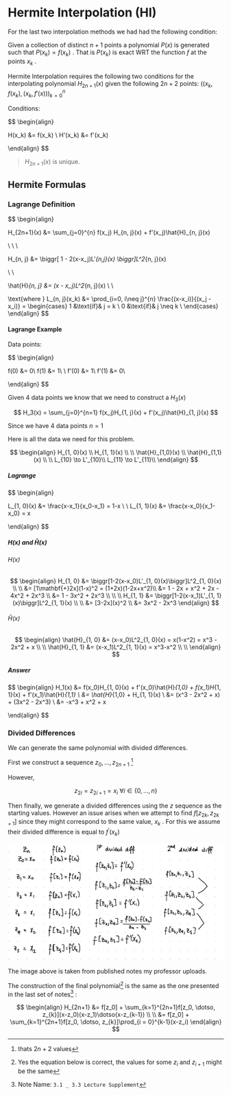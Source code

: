# Hermite Interpolation (HI)
For the last two interpolation methods we had had the following condition:

Given a collection of distinct $n+1$ points a polynomial $P(x)$ is generated such that $P(x_k) = f(x_k)$ . That is $P(x_k)$ is exact WRT the function $f$ at the points $x_k$ .

Hermite Interpolation requires the following two conditions for the interpolating polynomial $H_{2n+1}(x)$ given the following $2n+2$ points: $\biggr( (x_k, f(x_k), (x_k, f'(x)) \biggr)_{k=0}^{n}$

Conditions:

$$
\begin{align}

H(x_k) &= f(x_k) \\
H'(x_k) &= f'(x_k)

\end{align}
$$

> $H_{2n+1}(x)$ is unique. 

## Hermite Formulas
### Lagrange Definition

$$
\begin{align}

H_{2n+1}(x) &= \sum_{j=0}^{n} f(x_j) H_{n, j}(x) + f'(x_j)\hat{H}_{n, j}(x) 

\\ \\ \\

H_{n, j} &= \biggr[ 1 - 2(x-x_j)L'_{n,j}(x) \biggr]L^2_{n, j}(x)

\\ \\

\hat{H}_{n, j} &= (x - x_j)L^2_{n, j}(x)
\\ \\

\text{where } L_{n, j}(x_k) &= \prod_{i=0, i\neq j}^{n} \frac{(x-x_i)}{(x_j - x_i)} = 
\begin{cases}
1 &\text{if}& j = k \\
0 &\text{if}& j \neq k \\
\end{cases}
\end{align}
$$

#### Lagrange Example
Data points:

$$
\begin{align}

f(0) &= 0\\
f(1) &= 1\\
\\
f'(0) &= 1\\
f'(1) &= 0\\

\end{align}
$$

Given 4 data points we know that we need to construct a $H_3(x)$

$$
H_3(x) = \sum_{j=0}^{n=1} f(x_j)H_{1, j}(x) + f'(x_j)\hat{H}_{1, j}(x)
$$

Since we have 4 data points $n=1$

Here is all the data we need for this problem. 

$$
\begin{align}
H_{1, 0}(x) \\
H_{1, 1}(x) \\
\\
\hat{H}_{1,0}(x) \\
\hat{H}_{1,1}(x) \\
\\
L_{10} \to L'_{10}\\
L_{11} \to L'_{11}\\
\end{align}
$$

##### Lagrange

$$
\begin{align}

L_{1, 0}(x) &= \frac{x-x_1}{x_0-x_1} = 1-x \\ \\
L_{1, 1}(x) &= \frac{x-x_0}{x_1-x_0} = x

\end{align}
$$

##### $H(x)$ and $\hat{H}(x)$
###### $H(x)$

$$
\begin{align}
H_{1, 0} &= \biggr[1-2(x-x_0)L'_{1, 0}(x)\biggr]L^2_{1, 0}(x)  
\\ \\
&= [1\mathbf{+}2x](1-x)^2 = (1+2x)(1-2x+x^2)\\
&= 1 - 2x + x^2 + 2x - 4x^2 + 2x^3 \\
&= 1 - 3x^2 + 2x^3
\\ \\ \\
H_{1, 1} &= \biggr[1-2(x-x_1)L'_{1, 1}(x)\biggr]L^2_{1, 1}(x)  
\\ \\
&= [3-2x](x)^2 \\
&= 3x^2 - 2x^3
\end{align}
$$

###### $\hat{H}(x)$

$$
\begin{align}
\hat{H}_{1, 0} &= (x-x_0)L^2_{1, 0}(x) = x(1-x^2) = x^3 - 2x^2 + x \\ \\
\hat{H}_{1, 1} &= (x-x_1)L^2_{1, 1}(x) = x^3-x^2 \\ \\
\end{align}
$$

##### Answer

$$
\begin{align}
H_1(x) &= f(x_0)H_{1, 0}(x) + f'(x_0)\hat{H}_{1,0} + f(x_1)H_{1, 1}(x) + f'(x_1)\hat{H}_{1,1} \\
&= \hat{H}_{1,0} + H_{1, 1}(x) \\
&= (x^3 - 2x^2 + x) + (3x^2 - 2x^3) \\
&= -x^3 + x^2 + x

\end{align}
$$

### Divided Differences
We can generate the same polynomial with divided differences. 

First we construct a sequence $z_0,\dotso, z_{2n+1}$ [^1]

However, 

$$
z_{2i} = z_{2i+1} = x_i\ \forall i\in\{0,\dotso, n\}
$$

Then finally, we generate a divided differences using the $z$ sequence as the starting values. However an issue arises when we attempt to find $f[z_{2k}, z_{2k+1}]$ since they might correspond to the same value, $x_k$ . For this we assume their divided difference is equal to $f^\prime(x_k)$

![professor_divided_diff_notes](../img/professor_divided_diff_notes.png)

The image above is taken from published notes my professor uploads. 

The construction of the final polynomial[^2] is the same as the one presented in the last set of notes[^3] :

$$
\begin{align}
H_{2n+1} &= f[z_0] + \sum_{k=1}^{2n+1}f[z_0, \dotso, z_{k}](x-z_0)(x-z_1)\dotso(x-z_{k-1}) \\ \\
&= f[z_0] + \sum_{k=1}^{2n+1}f[z_0, \dotso, z_{k}]\prod_{i = 0}^{k-1}(x-z_i)
\end{align}
$$


[^1]: thats $2n+2$ values
[^2]: Yes the equation below is correct, the values for some $z_i$ and $z_{i+1}$ might be the same
[^3]: Note Name: `3.1 _ 3.3 Lecture Supplement`
